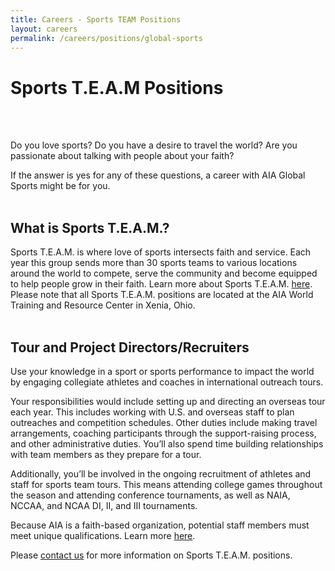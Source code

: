 ```yaml
---
title: Careers - Sports TEAM Positions
layout: careers
permalink: /careers/positions/global-sports
---
```

<div class="row"><div class="col-md-12"><h1 class="p1">Sports T.E.A.M Positions<br /><br /></h1><p class="p3"><img src="/uploads/careers/sportaid-rwanda.JPG" alt="" class="img-responsive pull-right col-md-5" /></p><p class="p3">Do you love sports? Do you have a desire to travel the world? Are you passionate about talking with people about your faith?</p><p class="p3">If the answer is yes for any of these questions, a career with AIA Global Sports might be for you.<br /><br /></p><h2 class="p4">What is Sports T.E.A.M.?</h2><p class="p3">Sports T.E.A.M. is where love of sports intersects faith and service. Each year this group sends more than<span class="s1"> </span>30 sports teams to various locations around the world to compete, serve the community and become equipped to help people grow in their faith. Learn more about Sports T.E.A.M.&nbsp;<a href="/global-sports/about">here</a>. Please note that all Sports T.E.A.M. positions are located at the AIA World Training and Resource Center in Xenia, Ohio.<br /><br /></p><h2 class="p3">Tour and Project Directors/Recruiters</h2><p class="p3">Use your knowledge in a sport or sports performance to impact the world by engaging collegiate athletes and coaches in international outreach tours.</p><p class="p3">Your responsibilities would include setting up and directing an overseas tour each year. This includes working with U.S. and overseas staff to plan outreaches and competition schedules.&nbsp;Other duties include making travel arrangements, coaching participants through the support-raising process, and other administrative duties. You&rsquo;ll also spend time building relationships with team members as they prepare for a tour.</p><p class="p3">Additionally, you&rsquo;ll be involved in the ongoing recruitment of athletes and staff for sports team tours. This means attending college games throughout the season and attending conference tournaments, as well as NAIA, NCCAA, and NCAA DI, II, and III tournaments.</p><p class="p5">Because AIA is a faith-based organization, potential staff members must meet unique qualifications. Learn more <a href="http://goaia.org/careers/qualifications"><span class="s3">here</span></a>.&nbsp;</p><p class="p3">Please <a href="mailto:recruiting@athletesinaction.org">contact us</a><span class="s4"></span> for more information on Sports T.E.A.M. positions.</p></div></div><p class="p2"></p><p class="p3">&nbsp;</p><p class="p2"></p><p class="p3">&nbsp;</p>